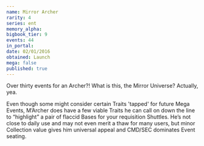 ```yaml
---
name: Mirror Archer
rarity: 4
series: ent
memory_alpha:
bigbook_tier: 9
events: 44
in_portal:
date: 02/01/2016
obtained: Launch
mega: false
published: true
---
```


Over thirty events for an Archer?! What is this, the Mirror Universe? Actually, yea.

Even though some might consider certain Traits 'tapped' for future Mega Events, M’Archer does have a few viable Traits he can call on down the line to “highlight” a pair of flaccid Bases for your requisition Shuttles. He’s not close to daily use and may not even merit a thaw for many users, but minor Collection value gives him universal appeal and CMD/SEC dominates Event seating.
